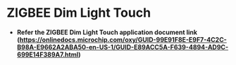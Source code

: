 # ZIGBEE Dim Light Touch

-   **Refer the ZIGBEE Dim Light Touch application document link (https://onlinedocs.microchip.com/oxy/GUID-99E91F8E-E9F7-4C2C-B98A-E9662A2ABA50-en-US-1/GUID-E89ACC5A-F639-4894-AD9C-699E14F389A7.html)**